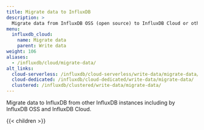 ```yaml
---
title: Migrate data to InfluxDB
description: >
  Migrate data from InfluxDB OSS (open source) to InfluxDB Cloud or other InfluxDB OSS instances--or from InfluxDB Cloud to InfluxDB OSS.
menu:
  influxdb_cloud:
    name: Migrate data
    parent: Write data
weight: 106
aliases:
  - /influxdb/cloud/migrate-data/
alt_links:
  cloud-serverless: /influxdb/cloud-serverless/write-data/migrate-data/
  cloud-dedicated: /influxdb/cloud-dedicated/write-data/migrate-data/
  clustered: /influxdb/clustered/write-data/migrate-data/
---
```


Migrate data to InfluxDB from other InfluxDB instances including by InfluxDB OSS
and InfluxDB Cloud.

{{< children >}}
